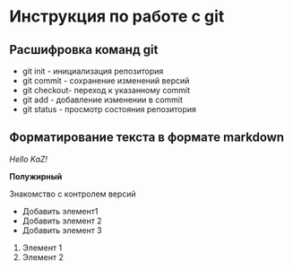 # Инструкция по работе с git

## Расшифровка команд git

* git init - инициализация репозитория
* git commit - сохранение изменений версий
* git checkout- переход к указанному commit
* git add - добавление изменении в commit
* git status - просмотр состояния репозитория

## Форматирование текста в формате markdown

*Hello KaZ!*

**Полужирный**

Знакомство с контролем версий

* Добавить элемент1
* Добавить элемент 2
* Добавить элемент 3

1. Элемент 1
2. Элемент 2